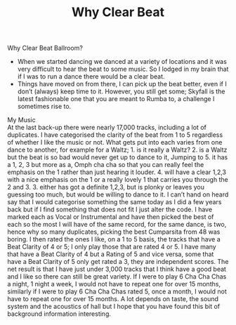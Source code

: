 ﻿---
title: Why Clear Beat
layout: page
permalink: "whyclearbeat.html"
---

<article class="grid_6">

<div class="information-header">
Why Clear Beat Ballroom?
</div>
<ul>
<li>When we started dancing we danced at a variety of locations and it was very difficult to hear the beat to some music. So I lodged in my brain that if I was to run a dance there would be a clear beat.
</li><li>Things have moved on from there, I can pick up the beat better, even if I don’t (always) keep time to it. However, you still get some; Skyfall is the latest fashionable one that you are meant to Rumba to, a challenge I sometimes rise to.
</li></article>

<article class="grid_6">
<div class="information-header">
My Music
</div>
At the last back-up there were nearly 17,000 tracks, including a lot of duplicates.
I have categorised the clarity of the beat from 1 to 5 regardless of whether I like the music or not. What gets put into each varies from one dance to another, for example for a Waltz; 
1. is it really a Waltz?
2. is a Waltz but the beat is so bad would never get up to dance to it,
Jumping to 5. it has a 1, 2, 3 but more as a, Omph cha cha so that you can really feel the emphasis on the 1 rather than just hearing it louder. 
4. will have a clear 1,2,3 with a nice emphasis on the 1 or a really lovely 1 that carries you through the 2 and 3. 
3. either has got a definite 1,2,3, but is plonky or leaves you guessing too much, but would be willing to dance to it.
I can’t hand on heard say that I would categorise something the same today as I did a few years back but if I find something that does not fit I just alter the code.
I have marked each as Vocal or Instrumental and have then picked the best of each so the most I will have of the same record, for the same dance,  is two, hence why so many duplicates, picking the best Cumparsita  from 48 was boring.
I then rated the ones I like, on a 1 to 5 basis, the tracks that have a Beat Clarity of 4 or 5; I only play those that are rated 4 or 5. I have many that have a Beat Clarity of 4 but a Rating of 5 and vice versa, some that have a Beat Clarity of 5 only get rated a 3, they are independent scores. The net result is that I have just under 3,000 tracks that I think have a good beat and I like so there can still be great variety. If I were to play 6 Cha Cha Chas a night, 1 night a week, I would not have to repeat one for over 15 months, similarly if I were to play 6 Cha Cha Chas rated 5, once a month, I would not have to repeat one for over 15 months.
A lot depends on taste, the sound system and the acoustics of hall but I hope that you have found this bit of background information interesting.
</article>